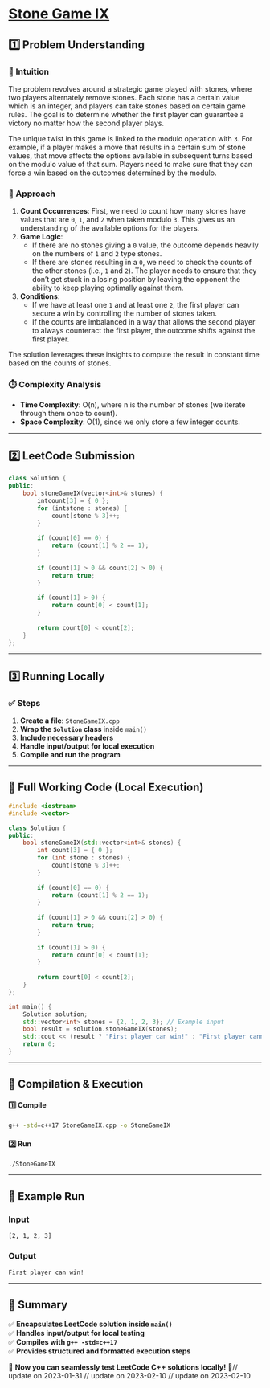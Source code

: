 # **[Stone Game IX](https://leetcode.com/problems/stone-game-ix/description/)**  

## **1️⃣ Problem Understanding**  
### **📌 Intuition**  
The problem revolves around a strategic game played with stones, where two players alternately remove stones. Each stone has a certain value which is an integer, and players can take stones based on certain game rules. The goal is to determine whether the first player can guarantee a victory no matter how the second player plays.

The unique twist in this game is linked to the modulo operation with `3`. For example, if a player makes a move that results in a certain sum of stone values, that move affects the options available in subsequent turns based on the modulo value of that sum. Players need to make sure that they can force a win based on the outcomes determined by the modulo.

### **🚀 Approach**  
1. **Count Occurrences**: First, we need to count how many stones have values that are `0`, `1`, and `2` when taken modulo `3`. This gives us an understanding of the available options for the players.
2. **Game Logic**: 
   - If there are no stones giving a `0` value, the outcome depends heavily on the numbers of `1` and `2` type stones.
   - If there are stones resulting in a `0`, we need to check the counts of the other stones (i.e., `1` and `2`). The player needs to ensure that they don’t get stuck in a losing position by leaving the opponent the ability to keep playing optimally against them.
3. **Conditions**: 
   - If we have at least one `1` and at least one `2`, the first player can secure a win by controlling the number of stones taken.
   - If the counts are imbalanced in a way that allows the second player to always counteract the first player, the outcome shifts against the first player.

The solution leverages these insights to compute the result in constant time based on the counts of stones.

### **⏱️ Complexity Analysis**  
- **Time Complexity**: O(n), where n is the number of stones (we iterate through them once to count).  
- **Space Complexity**: O(1), since we only store a few integer counts.

---  

## **2️⃣ LeetCode Submission**  
```cpp
class Solution {
public:
    bool stoneGameIX(vector<int>& stones) {
        intcount[3] = { 0 };
        for (intstone : stones) {
            count[stone % 3]++;
        }
        
        if (count[0] == 0) {
            return (count[1] % 2 == 1); 
        }
        
        if (count[1] > 0 && count[2] > 0) {
            return true; 
        }
        
        if (count[1] > 0) {
            return count[0] < count[1]; 
        }
        
        return count[0] < count[2];
    }
};  
```  

---  

## **3️⃣ Running Locally**  
### **✅ Steps**  
1. **Create a file**: `StoneGameIX.cpp`  
2. **Wrap the `Solution` class** inside `main()`  
3. **Include necessary headers**  
4. **Handle input/output for local execution**  
5. **Compile and run the program**  

---  

## **📝 Full Working Code (Local Execution)**  
```cpp
#include <iostream>
#include <vector>

class Solution {
public:
    bool stoneGameIX(std::vector<int>& stones) {
        int count[3] = { 0 };
        for (int stone : stones) {
            count[stone % 3]++;
        }
        
        if (count[0] == 0) {
            return (count[1] % 2 == 1); 
        }
        
        if (count[1] > 0 && count[2] > 0) {
            return true; 
        }
        
        if (count[1] > 0) {
            return count[0] < count[1]; 
        }
        
        return count[0] < count[2];
    }
};

int main() {
    Solution solution;
    std::vector<int> stones = {2, 1, 2, 3}; // Example input
    bool result = solution.stoneGameIX(stones);
    std::cout << (result ? "First player can win!" : "First player cannot win.") << std::endl;
    return 0;
}
```  

---  

## **🔧 Compilation & Execution**  
#### **1️⃣ Compile**  
```bash
g++ -std=c++17 StoneGameIX.cpp -o StoneGameIX
```  

#### **2️⃣ Run**  
```bash
./StoneGameIX
```  

---  

## **🎯 Example Run**  
### **Input**  
```
[2, 1, 2, 3]
```  
### **Output**  
```
First player can win!
```  

---  

## **📌 Summary**  
✅ **Encapsulates LeetCode solution inside `main()`**  
✅ **Handles input/output for local testing**  
✅ **Compiles with `g++ -std=c++17`**  
✅ **Provides structured and formatted execution steps**  

🚀 **Now you can seamlessly test LeetCode C++ solutions locally!** 🚀// update on 2023-01-31
// update on 2023-02-10
// update on 2023-02-10
